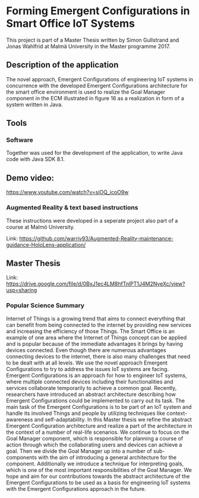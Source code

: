 # Forming Emergent Configurations in Smart Office IoT Systems
This project is part of a Master Thesis written by Simon Gullstrand and Jonas Wahlfrid at Malmä University in the Master programme 2017.

## Description of the application 
The novel approach, Emergent Configurations of engineering IoT systems in concurrence with the developed Emergent Configurations 
architecture for the smart office environment is used to realize 
the Goal Manager component in the ECM illustrated in figure 16 as a realization in form of a system written in Java.

## Tools
### Software 
Together was used for the development of the application, to write Java code with Java SDK 8.1.

## Demo video:
https://www.youtube.com/watch?v=siOQ_icoO9w

### Augmented Reality & text based instructions 
These instructions were developed in a seperate project also part of a course at Malmö University. 

Link: https://github.com/warriv93/Augmented-Reality-maintenance-guidance-HoloLens-application/

## Master Thesis
Link: https://drive.google.com/file/d/0BxJ1ec4LM8hfTnlPT1J4M2NyeXc/view?usp=sharing 

### Popular Science Summary
Internet of Things is a growing trend that aims to connect everything that can benefit from
being connected to the internet by providing new services and increasing the efficiency of
those Things. The Smart Office is an example of one area where the Internet of Things
concept can be applied and is popular because of the immediate advantages it brings by
having devices connected. Even though there are numerous advantages connecting devices
to the internet, there is also many challenges that need to be dealt with at all levels.
We use the novel approach Emergent Configurations to try to address the issues IoT systems
are facing. Emergent Configurations is an approach for how to engineer IoT systems,
where multiple connected devices including their functionalities and services collaborate
temporarily to achieve a common goal. Recently, researchers have introduced an abstract
architecture describing how Emergent Configurations could be implemented to carry out
its task. The main task of the Emergent Configurations is to be part of an IoT system and
handle its involved Things and people by utilizing techniques like context-awareness and
self-adaptability.
In this Master thesis we refine the abstract Emergent Configuration architecture and
realize a part of the architecture in the context of a number of real-life scenarios. We
continue to focus on the Goal Manager component, which is responsible for planning a
course of action through which the collaborating users and devices can achieve a goal.
Then we divide the Goal Manager up into a number of sub-components with the aim
of introducing a general architecture for the component. Additionally we introduce a
technique for interpreting goals, which is one of the most important responsibilities of the
Goal Manager. We hope and aim for our contributions towards the abstract architecture
of the Emergent Configurations to be used as a basis for engineering IoT systems with the
Emergent Configurations approach in the future.

